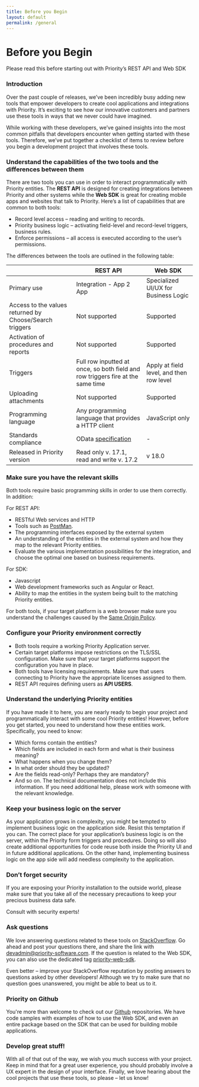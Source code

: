 ```yaml
---
title: Before you Begin
layout: default
permalink: /general
---
```


<style type="text/css">
    
    ul {
        list-style-type: disc;
    }

    #main_content_wrap {
        font-size: 120%;
        width: 60%;
    }

</style>


# Before you Begin
Please read this before starting out with Priority’s REST API and Web SDK

### Introduction
Over the past couple of releases, we’ve been incredibly busy adding new tools that empower developers to create cool applications and integrations with Priority. It’s exciting to see how our innovative customers and partners use these tools in ways that we never could have imagined.

While working with these developers, we’ve gained insights into the most common pitfalls that developers encounter when getting started with these tools. Therefore, we’ve put together a checklist of items to review before you begin a development project that involves these tools.

### Understand the capabilities of the two tools and the differences between them

There are two tools you can use in order to interact programmatically with Priority entities. The **REST API** is designed for creating integrations between Priority and other systems while the **Web SDK** is great for creating mobile apps and websites that talk to Priority. Here’s a list of capabilities that are common to both tools:

*   Record level access – reading and writing to records.
*   Priority business logic – activating field-level and record-level triggers, business rules.
*   Enforce permissions – all access is executed according to the user’s permissions.


The differences between the tools are outlined in the following table:

|                 | REST API         | Web SDK       |
|--- | --- | --- | 
| Primary use | Integration - App 2 App | Specialized UI/UX for Business Logic |
| Access to the values returned by Choose/Search triggers | Not supported | Supported |
| Activation of procedures and reports | Not supported | Supported |
| Triggers | Full row inputted at once, so both field and row triggers fire at the same time | Apply at field level, and then row level |
| Uploading attachments | Not supported | Supported |
| Programming language | Any programming language that provides a HTTP client | JavaScript only| 
| Standards compliance | OData [specification](http://docs.oasis-open.org/odata/odata/v4.0/odata-v4.0-part1-protocol.html) | - |
| Released in Priority version | Read only v. 17.1, read and write v. 17.2 | v 18.0 |


### Make sure you have the relevant skills
Both tools require basic programming skills in order to use them correctly. In addition:

For REST API: 
* RESTful Web services and HTTP
* Tools such as [PostMan](https://www.getpostman.com/).
* The programming interfaces exposed by the external system
* An understanding of the entities in the external system and how they map to the relevant Priority entities.
* Evaluate the various implementation possibilities for the integration, and choose the optimal one based on business requirements.

For SDK:
* Javascript
* Web development frameworks such as Angular or React.
* Ability to map the entities in the system being built to the matching Priority entities.

For both tools, if your target platform is a web browser make sure you understand the challenges caused by the [Same Origin Policy](https://en.wikipedia.org/wiki/Same-origin_policy).

### Configure your Priority environment correctly
*   Both tools require a working Priority Application server.
*   Certain target platforms impose restrictions on the TLS/SSL configuration. Make sure that your target platforms support the configuration you have in place.
*   Both tools have licensing requirements. Make sure that users connecting to Priority have the appropriate licenses assigned to them.
*   REST API requires defining users as **API USERS**.

### Understand the underlying Priority entities

If you have made it to here, you are nearly ready to begin your project and programmatically interact with some cool Priority entities! However, before you get started, you need to understand how these entities work. Specifically, you need to know:
*   Which forms contain the entities?
*   Which fields are included in each form and what is their business meaning?
*   What happens when you change them?
*   In what order should they be updated?
*   Are the fields read-only? Perhaps they are mandatory?
*   And so on.
The technical documentation does not include this information. If you need additional help, please work with someone with the relevant knowledge.

### Keep your business logic on the server

As your application grows in complexity, you might be tempted to implement business logic on the application side. Resist this temptation if you can. The correct place for your application’s business logic is on the server, within the Priority form triggers and procedures. Doing so will also create additional opportunities for code reuse both inside the Priority UI and in  future additional applications. On the other hand, implementing business logic on the app side will add needless complexity to the application. 

### Don’t forget security

If you are exposing your Priority installation to the outside world, please make sure that you take all of the necessary precautions to keep your precious business data safe.

Consult with security experts!

### Ask questions

We love answering questions related to these tools on [StackOverflow](https://stackoverflow.com/). Go ahead and post your questions there, and share the link with <a href="mailto:devadmin@priority-software.com">devadmin@priority-software.com</a>. If the question is related to the Web SDK, you can also use the dedicated tag [priority-web-sdk](https://stackoverflow.com/questions/tagged/priority-web-sdk).

Even better – improve your StackOverflow reputation by posting answers to questions asked by other developers! Although we try to make sure that no question goes unanswered, you might be able to beat us to it.

### Priority on Github

You're more than welcome to check out our [Github](https://github.com/PrioritySoftware) repositories. We have code samples with examples of how to use the Web SDK, and even an entire package based on the SDK that can be used for building mobile applications.

### Develop great stuff!

With all of that out of the way, we wish you much success with your project.
Keep in mind that for a great user experience, you should probably involve a UX expert in the design of your interface.
Finally, we love hearing about the cool projects that use these tools, so please – let us know!